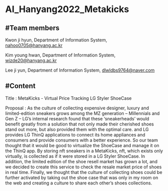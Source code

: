 # AI_Hanyang2022_Metakicks

#Team members
-------------
Kwon ji hyun, Department of Information System, nahoo0705@hanyang.ac.kr

Kim young hwan, Department of Information System, wizde20@hanyang.ac.kr

Lee ji yun, Department of Information System, dlwldbs9764@naver.com

#Content
--------

Title : MetaKicks - Virtual Price Tracking LG Styler ShoeCase

Proposal : As the culture of collecting expensive designer, luxury
and limited-edition sneakers grows among the MZ generation –
Millennials and Gen Z – LG’s internal research found that these
‘sneakerheads’ would benefit greatly from a solution that not only
made their cherished shoes stand out more, but also provided them
with the optimal care. and LG provides LG ThinQ applications to
connect its home appliances and consumers and provide consumers
with a better experience. So our team thought that it would be good
to virtualize the ShoeCase and manage it on the ThinQ app. By
storing nft sneakers in a MetaKicks, nft, which exists only virtually,
is collected as if it were stored in a LG Styler ShoeCase. In addition,
the limited edition of the shoe resell market has grown a lot, and
we decided to create this service to check the resale market price of
shoes in real time. Finally, we thought that the culture of collecting
shoes could be further activated by taking out the shoe case that
was only in my room on the web and creating a culture to share
each other’s shoes collections.
